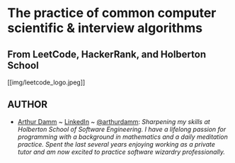 # The practice of common computer scientific & interview algorithms
## From LeetCode, HackerRank, and Holberton School

[[img/leetcode_logo.jpeg]]
## AUTHOR
- [Arthur Damm](https://github.com/arthurdamm/twodoor) ~ [LinkedIn](https://www.linkedin.com/in/arthur-damm-96527042/) ~ [@arthurdamm](https://twitter.com/arthurdamm):
*Sharpening my skills at Holberton School of Software Engineering. I have a lifelong passion for programming with a background in mathematics and a daily meditation practice. Spent the last several years enjoying working as a private tutor and am now excited to practice software wizardry professionally.*
